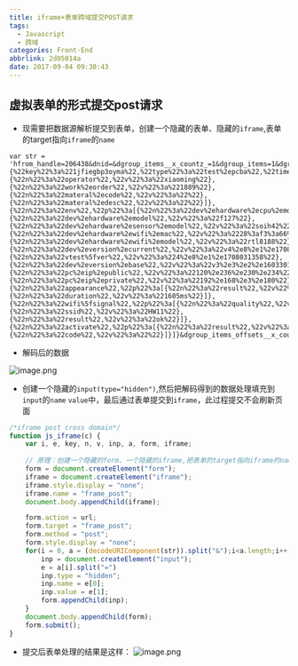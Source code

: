 ```yaml
---
title: iframe+表单跨域提交POST请求
tags:
  - Javascript
  - 跨域
categories: Front-End
abbrlink: 2d05014a
date: 2017-09-04 09:30:43
---
```


 ## 虚拟表单的形式提交post请求

- 现需要把数据源解析提交到表单，创建一个隐藏的表单、隐藏的`iframe`,表单的target指向`iframe`的`name`

```javacript
var str = 'hfrom_handle=206438&dnid=&dgroup_items__x_countz_=1&dgroup_items=1&dgroup_items_group=dl%2ets&dgroup_items_mirror_count=1&dgroup_items_flags__x_countz_=1&dgroup_items_flags=4&dgroup_items_keys__x_countz_=1&dgroup_items_keys=1jfiegbp3oyma&dgroup_items_tokens__x_countz_=1&dgroup_items_tokens=123456&dgroup_items_datas__x_countz_=1&dgroup_items_datas={%22key%22%3a%221jfiegbp3oyma%22,%22type%22%3a%22test%2epcba%22,%22time%22%3a%2220170904004724%2e838%22,%22g%22%3a[{%22n%22%3a%22mfc%22,%22p%22%3a[{%22n%22%3a%22factory%22,%22v%22%3a%22%22},{%22n%22%3a%22operator%22,%22v%22%3a%22xiaoming%22},{%22n%22%3a%22work%2eorder%22,%22v%22%3a%221889%22},{%22n%22%3a%22materal%2ecode%22,%22v%22%3a%22%22},{%22n%22%3a%22materal%2edesc%22,%22v%22%3a%22%22}]},{%22n%22%3a%22env%22,%22p%22%3a[{%22n%22%3a%22dev%2ehardware%2ecpu%2emodel%22,%22v%22%3a%22gm8136%22},{%22n%22%3a%22dev%2ehardware%2emodel%22,%22v%22%3a%22f127%22},{%22n%22%3a%22dev%2ehardware%2esensor%2emodel%22,%22v%22%3a%22soih42%22},{%22n%22%3a%22dev%2ehardware%2ewifi%2emac%22,%22v%22%3a%2228%3af3%3a66%3a1c%3aac%3a30%22},{%22n%22%3a%22dev%2ehardware%2ewifi%2emodel%22,%22v%22%3a%22rtl8188%22},{%22n%22%3a%22dev%2eversion%2ecurrent%22,%22v%22%3a%22v4%2e8%2e1%2e1708141702%22},{%22n%22%3a%22vtest%5fver%22,%22v%22%3a%224%2e8%2e1%2e1708031358%22},{%22n%22%3a%22dev%2eversion%2ebase%22,%22v%22%3a%22v3%2e3%2e2%2e1603301301%22},{%22n%22%3a%22pc%2eip%2epublic%22,%22v%22%3a%22120%2e236%2e230%2e234%22},{%22n%22%3a%22pc%2eip%2eprivate%22,%22v%22%3a%22192%2e168%2e3%2e180%22}]},{%22n%22%3a%22appearance%22,%22p%22%3a[{%22n%22%3a%22result%22,%22v%22%3a%22ok%22},{%22n%22%3a%22duration%22,%22v%22%3a%221605ms%22}]},{%22n%22%3a%22wifi%5fsignal%22,%22p%22%3a[{%22n%22%3a%22quality%22,%22v%22%3a%2284%22},{%22n%22%3a%22ssid%22,%22v%22%3a%22HW11%22},{%22n%22%3a%22result%22,%22v%22%3a%22ok%22}]},{%22n%22%3a%22activate%22,%22p%22%3a[{%22n%22%3a%22result%22,%22v%22%3a%22ccm%2esecurity%5fchip%2eactived%22},{%22n%22%3a%22code%22,%22v%22%3a%22%22}]}]}&dgroup_items_offsets__x_countz_=1&dgroup_items_offsets=0'
```

- 解码后的数据

![image.png](http://upload-images.jianshu.io/upload_images/1480597-06cd3b80809500c0.png?imageMogr2/auto-orient/strip%7CimageView2/2/w/1240)

- 创建一个隐藏的`input(type="hidden")`,然后把解码得到的数据处理填充到`input`的`name` `value`中，最后通过表单提交到`iframe`，此过程提交不会刷新页面

 ```js
/*iframe post cross domain*/
 function js_iframe(c) {
     var i, e, key, n, v, inp, a, form, iframe;
      
     // 原理：创建一个隐藏的form、一个隐藏的iframe,把表单的target指向iframe的name即可
     form = document.createElement("form");
     iframe = document.createElement("iframe");
     iframe.style.display = "none";
     iframe.name = "frame_post";
     document.body.appendChild(iframe);

     form.action = url;
     form.target = "frame_post";		
     form.method = "post";
     form.style.display = "none";
     for(i = 0, a = (decodeURIComponent(str)).split("&");i<a.length;i++) {
         inp = document.createElement("input");
         e = a[i].split("=")
         inp.type = "hidden";
         inp.name = e[0];
         inp.value = e[1];
         form.appendChild(inp);
     }
     document.body.appendChild(form);
     form.submit(); 
 }
```

- 提交后表单处理的结果是这样：
![image.png](http://upload-images.jianshu.io/upload_images/1480597-b684987076cf78b7.png?imageMogr2/auto-orient/strip%7CimageView2/2/w/1240)



 
